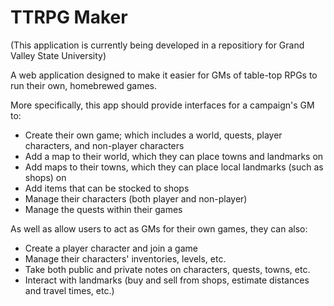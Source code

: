 # TTRPG Maker 
(This application is currently being developed in a repositiory for Grand Valley State University)

A web application designed to make it easier for GMs of table-top RPGs to run their own, homebrewed games.

More specifically, this app should provide interfaces for a campaign's GM to:
* Create their own game; which includes a world, quests, player characters, and non-player characters
* Add a map to their world, which they can place towns and landmarks on
* Add maps to their towns, which they can place local landmarks (such as shops) on
* Add items that can be stocked to shops
* Manage their characters (both player and non-player)
* Manage the quests within their games

As well as allow users to act as GMs for their own games, they can also:
* Create a player character and join a game
* Manage their characters' inventories, levels, etc.
* Take both public and private notes on characters, quests, towns, etc.
* Interact with landmarks (buy and sell from shops, estimate distances and travel times, etc.)
